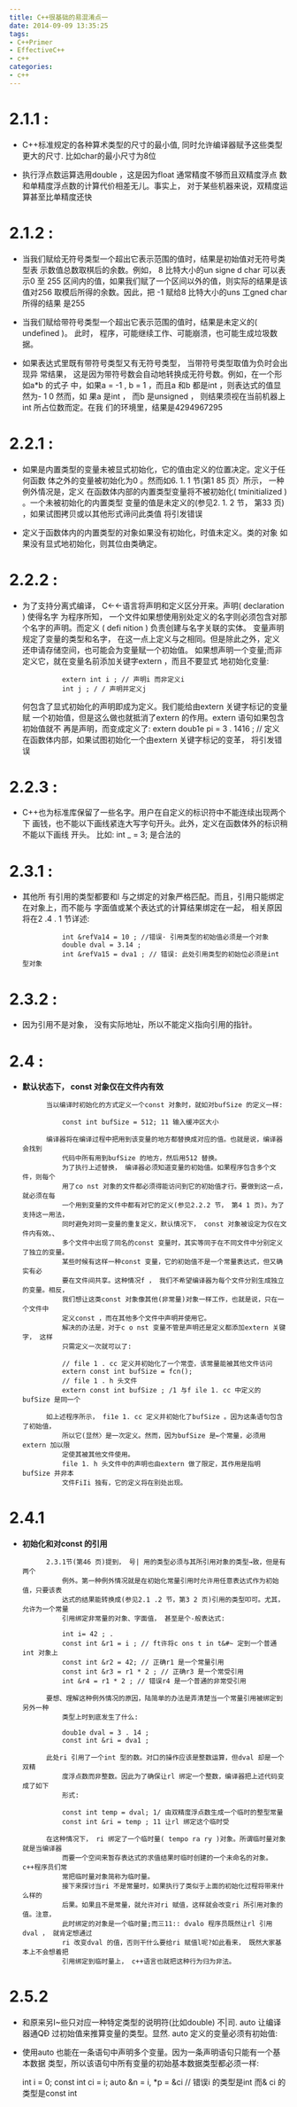 ```yaml
---
title: C++很基础的易混淆点一
date: 2014-09-09 13:35:25
tags: 
- C++Primer
- EffectiveC++
- c++
categories:
- c++
---
```


# 2.1.1 : 

- C++标准规定的各种算术类型的尺寸的最小值, 同时允许编译器赋予这些类型更大的尺寸.
				比如char的最小尺寸为8位

- 执行浮点数运算选用double ，这是因为float 通常精度不够而且双精度浮点
				数和单精度浮点数的计算代价相差无儿。事实上， 对于某些机器来说，双精度运
				算甚至比单精度还快

# 2.1.2 : 

- 当我们赋给无符号类型一个超出它表示范围的值时，结果是初始值对无符号类型表
				示数值总数取棋后的余数。例如， 8 比特大小的un signe d char 可以表示0 至
				255 区间内的值，如果我们赋了一个区间以外的值，则实际的结果是该值对256
				取模后所得的余数。因此，把 -1 赋给8 比特大小的uns 工gned char 所得的结果
				是255 

- 当我们赋给带符号类型一个超出它表示范围的值时，结果是未定义的( undefined )。
				此时， 程序，可能继续工作、可能崩溃，也可能生成垃圾数据。

- 如果表达式里既有带符号类型又有无符号类型， 当带符号类型取值为负时会出现异
				常结果， 这是因为带符号数会自动地转换成无符号数。例如，在一个形如a*b 的式子
				中，如果a = -1 , b = 1 ，而且a 和b 都是int ，则表达式的值显然为- 1 0 然而，如
				果a 是int ， 而b 是unsigned ， 则结果须视在当前机器上int 所占位数而定。在我
				们的环境里，结果是4294967295

<!-- more -->

# 2.2.1 : 

- 如果是内置类型的变量未被显式初始化，它的值由定义的位置决定。定义于任何函数
				体之外的变量被初始化为0 。然而如6. 1. 1 节(第1 85 页〉所示， 一种例外情况是，定义
				在函数体内部的内置类型变量将不被初始化( tminitialized ) 。一个未被初始化的内置类型
				变量的值是未定义的(参见2. 1. 2 节， 第33 页) ，如果试图拷贝或以其他形式谛问此类值
				将引发错误

- 定义于函数体内的内置类型的对象如果没有初始化，时值未定义。类的对象
				如果没有显式地初始化，则其位由类确定。	

# 2.2.2 :

- 为了支持分离式编译， C←←语言将声明和定义区分开来。声明( declaration ) 使得名字
				为程序所知， 一个文件如果想使用别处定义的名字则必须包含对那个名字的声明。而定义
				( defi nition ) 负责创建与名字关联的实体。
				变量声明规定了变量的类型和名字， 在这一点上定义与之相同。但是除此之外，定义
				还申请存储空间，也可能会为变量赋一个初始值。
				如果想声明一个变量;而非定义它，就在变量名前添加关键字extern ，而且不要显式
				地初始化变量:

				extern int i ; // 声明i 而非定义i
				int j ; / / 声明并定义j

	 何包含了显式初始化的声明即成为定义。我们能给由extern 关键字标记的变量赋
				一个初始值，但是这么做也就抵消了extern 的作用。extern 语句如果包含初始值就不
				再是声明，而变成定义了:
				extern doub1e pi = 3 . 1416 ; // 定义
				在函数体内部，如果试图初始化一个由extern 关键字标记的变革， 将引发错误

# 2.2.3 :

- C++也为标准库保留了一些名字。用户在自定义的标识符中不能连续出现两个下
				画钱，也不能以下画线紧连大写字句开头。此外，定义在函数体外的标识稍不能以下画线
				开头。 比如: int _ = 3; 是合法的

# 2.3.1 :

- 其他所
				有引用的类型都要和l 与之绑定的对象严格匹配。而且，引用只能绑定在对象上，而不能与
				字面值或某个表达式的计算结果绑定在一起， 相关原因将在2 .4 . 1 节详述:

			  	int &refVa14 = 10 ; //错误· 引用类型的初始值必须是一个对象
			  	double dval = 3.14 ;
		      	int &refVa15 = dva1 ; // 错误: 此处引用类型的初始位必须是int 型对象

# 2.3.2 :

- 因为引用不是对象， 没有实际地址，所以不能定义指向引用的指针。

# 2.4 :

- **默认状态下， const 对象仅在文件内有效**

			当以编译时初始化的方式定义一个const 对象时，就如对bufSize 的定义一样:

				const int bufSize = 512; 11 输入缓冲区大小

			编译器将在编译过程中把用到该变量的地方都替换成对应的值。也就是说，编译器会找到
				代码中所有用到bufSize 的地方，然后用512 替换。
				为了执行上述替换， 编译器必须知道变量的初始值。如果程序包含多个文件，则每个
				用了co nst 对象的文件都必须得能访问到它的初始值才行。要做到这一点，就必须在每
				一个用到变量的文件中都有对它的定义(参见2.2.2 节， 第4 1 页)。为了支持这一用法，
				同时避免对同一变量的重复定义，默认情况下， const 对象被设定为仅在文件内有效。、
				多个文件中出现了同名的const 变量时，其实等同于在不同文件中分别定义了独立的变量。
				某些时候有这样一种const 变量，它的初始值不是一个常量表达式，但又确实有必
				要在文件间共享。这种情况f ， 我们不希望编译器为每个文件分别生成独立的变量。相反，
				我们想让这类const 对象像其他(非常量)对象一样工作，也就是说，只在一个文件中
				定义const ，而在其他多个文件中声明并使用它。
				解决的办法是，对于c o nst 变量不管是声明还是定义都添加extern 关键字， 这样
				只需定义一次就可以了:

				// file 1 . cc 定义并初始化了一个常壶，该常量能被其他文件访问
				extern const int bufSize = fcn();
				// file 1 . h 头文件
				extern const int bufSize ; /1 与f ile 1. cc 中定义的bufSize 是同一个

			如上述程序所示， fi1e 1. cc 定义并初始化了bufSize 。因为这条语句包含了初始值，
				所以它(显然〉是一次定义。然而，因为bufSize 是←个常量，必须用extern 加以限
				定使其被其他文件使用。
				file 1. h 头文件中的声明也由extern 做了限定，其作用是指明bufSize 并非本
				文件FiIi 独有，它的定义将在别处出现。

# 2.4.1

- **初始化和对const 的引用**

			2.3.1节(第46 页)提到， 号| 用的类型必须与其所引用对象的类型→致，但是有两个
				例外。第一种例外情况就是在初始化常量引用时允许用任意表达式作为初始值，只要该表
				达式的结果能转换成(参见2.1 .2 节，第3 2 页)引用的类型叩可。尤其，允许为一个常量
				引用绑定非常量的对象、字面值， 甚至是个-般表达式:

				int i= 42 ; .
				const int &r1 = i ; // ft许将c ons t in t&#~ 定到一个普通int 对象上
				const int &r2 = 42; // 正确r1 是一个常量引用
				const int &r3 = r1 * 2 ; // 正确r3 是一个常受引用
				int &r4 = r1 * 2 ; // 错误r4 是一个普通的非常受引用

			要想、理解这种例外情况的原因，陆简单的办法是弄清楚当一个常量引用被绑定到另外一种
				类型上时到底发生了什么:

				doub1e dval = 3 . 14 ;
				const int &ri = dva1 ;

			此处ri 引用了一个int 型的数。对口的操作应该是整数运算，但dval 却是一个双精
				度浮点数而非整数。因此为了确保让rl 绑定一个整数，编译器把上述代码变成了如下
				形式:

				const int temp = dval; 1/ 由双精度浮点数生成一个临时的整型常量
				const int &ri = temp ; 11 让rl 绑定这个临时受

			在这种情况下， ri 绑定了一个临时量( tempo ra ry )对象。所谓临时量对象就是当编译器
				而要一个空间来暂存表达式的求值结果时临时创建的一个未命名的对象。c++程序员们常
				常把临时量对象简称为临时量。
				接下来探讨当ri 不是常量时，如果执行了类似于上面的初始化过程将带来什么样的
				后果。如果且不是常量，就允许对ri 赋值，这样就会改变ri 所引用对象的值。注意，
				此时绑定的对象是一个临时量;而三11:: dvalo 程序员既然让rl 引用dval ， 就肯定想通过
				ri 改变dval 的值，否则干什么要给ri 赋值l呢?如此看来， 既然大家基本上不会想着把
				引用绑定到临时量上， c++语言也就把这种行为归为非法。

# 2.5.2

- 和原来另I~些只对应一种特定类型的说明符(比如double) 不|司. auto 让编译器通QÐ
				过初始值来推算变量的类型。显然. auto 定义的变量必须有初始值:

- 使用auto 也能在一条语句中声明多个变量。因为一条声明语句只能有一个基本数据
				类型，所以该语句中所有变量的初始基本数据类型都必须一样:

	 int i = 0; 
				const int ci = i;
				auto &n = i, *p = &ci	// 错误i 的类型是int 而& ci 的类型是const int